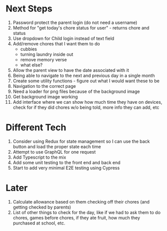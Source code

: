 # Next Steps

1. Password protect the parent login (do not need a username)
1. Method for "get today's chore status for user" - returns chore and status
1. Use dropdown for Child login instead of text field
1. Add/remove chores that I want them to do
    - cubbies
    - turning laundry inside out
    - remove memory verse
    - what else?
1. Allow the parent view to have the date associated with it
1. Being able to navigate to the next and previous day in a single month
1. Create some utility functions - figure out what I would want these to be
1. Navigation to the correct page 
1. Need a loader for png files because of the background image
1. Get background image working
1. Add interface where we can show how much time they have on devices, check for if they did chores w/o being told, more info they can add, etc


# Different Tech

1. Consider using Redux for state management so I can use the back button and load the proper state each time
1. Attempt to use GraphQL for one request
1. Add Typescript to the mix
1. Add some unit testing to the front end and back end
1. Start to add very minimal E2E testing using Cypress

# Later

1. Calculate allowance based on them checking off their chores (and getting checked by parents)
1. List of other things to check for the day, like if we had to ask them to do chores, games before chores, if they ate fruit, how much they purchased at school, etc.
